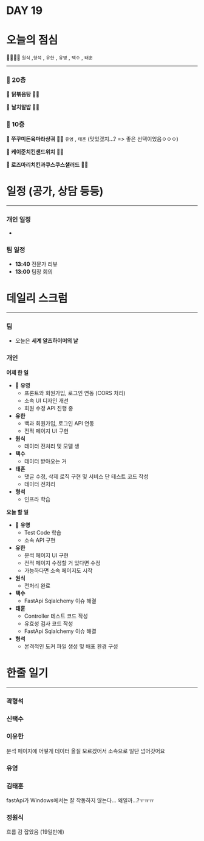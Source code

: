 # DAY 19

# 오늘의 점심

👨‍👩‍👧‍👧   `원식` ,`형석` , `유한` , `유영` , `택수` , `태훈`

---

### 🥣 20층

🥘 ****닭볶음탕**** 👋🏻

🍜 ****날치알밥**** 👋🏻

### 🥗 10층

**🍱 쭈꾸미돈육마라샹궈** 👋🏻  `유영` , `태훈` (맛있겠지…? => 좋은 선택이었음ㅇㅇㅇ)

**🥪 케이준치킨샌드위치** 👋🏻 

**🥗 로즈마리치킨과쿠스쿠스샐러드** 👋🏻

# 일정 (공가, 상담 등등)

---

### 개인 일정

- 

### 팀 일정

- **13:40** 전문가 리뷰
- **13:00** 팀장 회의

# 데일리 스크럼

---

### 팀

- 오늘은 **세계 알츠하이머의 날**

### 개인

**어제 한 일**

- 🐰 **유영**
    - 프론트와 회원가입, 로그인 연동 (CORS 처리)
    - 소속 UI 디자인 개선
    - 회원 수정 API 진행 중
- **유한**
    - 백과 회원가입, 로그인 API 연동
    - 전적 페이지 UI 구현
- **원식**
    - 데이터 전처리 및 모델 생
- **택수**
    - 데이터 받아오는 거
- **태훈**
    - 댓글 수정, 삭제 로직 구현 및 서비스 단 테스트 코드 작성
    - 데이터 전처리
- **형석**
    - 인프라 학습

**오늘 할 일**

- 🐰 **유영**
    - Test Code 학습
    - 소속 API 구현
- **유한**
    - 분석 페이지 UI 구현
    - 전적 페이지 수정할 거 있다면 수정
    - 가능하다면 소속 페이지도 시작
- **원식**
    - 전처리 완료
- **택수**
    - FastApi Sqlalchemy 이슈 해결
- **태훈**
    - Controller 테스트 코드 작성
    - 유효성 검사 코드 작성
    - FastApi Sqlalchemy 이슈 해결
- **형석**
    - 본격적인 도커 파일 생성 및 배포 환경 구성

# 한줄 일기

---

### 곽형석

### 신택수

### 이유한
분석 페이지에 어떻게 데이터 올질 모르겠어서 소속으로 일단 넘어갓어요

### 유영

### 김태훈
fastApi가 Windows에서는 잘 작동하지 않는다... 왜일까...?ㅜㅠㅠ

### 정원식
흐름 감 잡았음 (19일만에)
